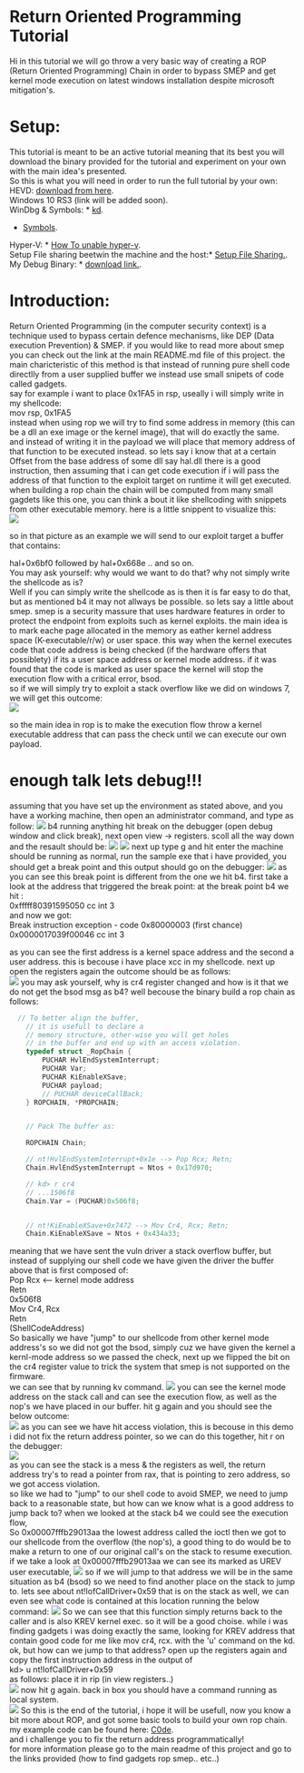 # Return Oriented Programming Tutorial 
Hi in this tutorial we will go throw a very basic way of creating a ROP (Return Oriented Programming) Chain in order to bypass SMEP and get kernel mode execution on latest windows installation despite microsoft mitigation's.
# Setup:
This tutorial is meant to be an active tutorial meaning that its best you will download the binary provided for the tutorial and experiment on your own with the main idea's presented.<br>
So this is what you will need in order to run the full tutorial by your own:<br>
HEVD: <html><a href="https://github.com/hacksysteam/HackSysExtremeVulnerableDriver/releases">download from here<a></html>.<br>
Windows 10 RS3 (link will be added soon).<br>
WinDbg & Symbols: * <html><a href="https://developer.microsoft.com/en-us/windows/hardware/windows-driver-kit">kd</a></html>.<br>
* <html><a href="https://developer.microsoft.com/en-us/windows/hardware/download-symbols">Symbols</a></html>.<br>
Hyper-V: * <html><a href="https://docs.microsoft.com/en-us/virtualization/hyper-v-on-windows/quick-start/enable-hyper-v">How To unable hyper-v</a></html>.<br>
Setup File sharing beetwin the machine and the host:* <html><a href="https://technet.microsoft.com/en-us/library/ee256061(v=ws.10).aspx">Setup File Sharing.</a></html>.<br> 
My Debug Binary: * <html><a href="https://github.com/akayn/demos/blob/master/Tutorials/SMEPDEBUG/ROPDEBUG.exe?raw=true">download link.</a></html>.<br> 
# Introduction:
Return Oriented Programming (in the computer security context) is a technique used to bypass certain defence mechanisms, like DEP (Data execution Prevention) & SMEP. if you would like to read more about smep you can check out the link at the main README.md file of this project. the main charicteristic of this method is that instead of running pure shell code directlly from a user supplied buffer we instead use small snipets of code called gadgets.<br>
say for example i want to place 0x1FA5 in rsp, useally i will simply write in my shellcode:<br>
mov rsp, 0x1FA5<br>
instead when using rop we will try to find some address in memory (this can be a dll an exe image or the kernel image), that will do exactly the same. and instead of writing it in the payload we will place that memory address of that function to be executed instead. so lets say i know that at a certain Offset from the base address of some dll say hal.dll there is a good instruction, then assuming that i can get code execution if i will pass the address of that function to the exploit target on runtime it will get executed. when building a rop chain the chain will be computed from many small gagdets like this one, you can think a bout it like shellcoding with snippets from other executable memory. here is a little snippent to visualize this:<br>
![](/Tutorials/SMEPDEBUG/ropChain.PNG)

so in that picture as an example we will send to our exploit target a buffer that contains:<br>

hal+0x6bf0 followed by hal+0x668e .. and so on.<br>
You may ask yourself: why would we want to do that? why not simply write the shellcode as is?<br>
Well if you can simply write the shellcode as is then it is far easy to do that, but as mentioned b4 it may not allways be possible. so lets say a little about smep. smep is a security massure that uses hardware features in order to protect the endpoint from exploits such as kernel exploits. the main idea is to mark eache page allocated in the memory as eather kernel address space (K-executable/r/w) or user space. this way when the kernel executes code that code address is being checked (if the hardware offers that possiblety) if its a user space address or kernel mode address. if it was found that the code is marked as user space the kernel will stop the execution flow with a critical error, bsod.<br>
so if we will simply try to exploit a stack overflow like we did on windows 7, we will get this outcome:<br>
![](/Tutorials/SMEPDEBUG/bsod.PNG)

so the main idea in rop is to make the execution flow throw a kernel executable address that can pass the check until we can execute our own payload.<br>
# enough talk lets debug!!!
assuming that you have set up the environment as stated above, and you have a working machine, then open an administrator command, and type as follow:
![](/Tutorials/SMEPDEBUG/load.PNG)
b4 running anything hit break on the debugger (open debug window and click break), next open view -> registers.
scoll all the way down and the resault should be:
![](/Tutorials/SMEPDEBUG/break1.PNG)
![](/Tutorials/SMEPDEBUG/break2.PNG)
next up type g and hit enter the machine should be running as normal, run the sample exe that i have provided, you should get a break point and this output should go on the debugger:
![](/Tutorials/SMEPDEBUG/break3.PNG)
as you can see this break point is different from the one we hit b4. first take a look at the address that triggered the break point: at the break point b4 we hit :<br>
0xfffff80391595050 cc              int     3<br>
and now we got:<br>
Break instruction exception - code 0x80000003 (first chance)
0x0000017039f00046 cc              int     3<br>

as you can see the first address is a kernel space address and the second a user address. this is becouse i have place xcc in my shellcode. next up open the registers again the outcome should be as follows:<br>
![](/Tutorials/SMEPDEBUG/break4.PNG)
you may ask yourself, why is cr4 register changed and how is it that we do not get the bsod msg as b4? well becouse the binary build a rop chain as follows:

```c
  // To better align the buffer,
	// it is usefull to declare a
	// memory structure, other-wise you will get holes
	// in the buffer and end up with an access violation.
	typedef struct _RopChain {
		PUCHAR HvlEndSystemInterrupt;
		PUCHAR Var;
		PUCHAR KiEnableXSave;
		PUCHAR payload;
		// PUCHAR deviceCallBack;
	} ROPCHAIN, *PROPCHAIN;


  	// Pack The buffer as:  

	ROPCHAIN Chain;

	// nt!HvlEndSystemInterrupt+0x1e --> Pop Rcx; Retn;
	Chain.HvlEndSystemInterrupt = Ntos + 0x17d970;

	// kd> r cr4
	// ...1506f8
	Chain.Var = (PUCHAR)0x506f8;


	// nt!KiEnableXSave+0x7472 --> Mov Cr4, Rcx; Retn;
	Chain.KiEnableXSave = Ntos + 0x434a33;

```
meaning that we have sent the vuln driver a stack overflow buffer, but instead of supplying our shell code we have given the driver the buffer above that is first composed of:<br>
Pop Rcx  <-- kernel mode address<br> 
Retn<br>
0x506f8<br>
Mov Cr4, Rcx<br>
Retn<br>
(ShellCodeAddress)<br>
So basically we have "jump" to our shellcode from other kernel mode address's so we did not got the bsod, simply cuz we have given the kernel a kernl-mode address so we passed the check, next up we flipped the bit on the cr4 register value to trick the system that smep is not supported on the firmware.<br>
we can see that by running kv command.
![](/Tutorials/SMEPDEBUG/Capture2.PNG)
you can see the kernel mode address on the stack call and can see the execution flow, as well as the nop's we have placed in our buffer.
hit g again and you should see the below outcome:<br>
![](/Tutorials/SMEPDEBUG/br.PNG)
as you can see we have hit access violation, this is becouse in this demo i did not fix the return address pointer, so we can do this together, hit r on the debugger:<br>
![](/Tutorials/SMEPDEBUG/br2.PNG)
<br>as you can see the stack is a mess & the registers as well, the return address try's to read a pointer from rax, that is pointing to zero address, so we got access violation.<br>
so like we had to "jump" to our shell code to avoid SMEP, we need to jump back to a reasonable state, but how can we know what is a good address to jump back to? when we looked at the stack b4 we could see the execution flow,<br>
So 0x00007fffb29013aa the lowest address called the ioctl then we got to our shellcode from the overflow (the nop's), a good thing to do would be to make a return to one of our original call's on the stack to resume execution.
if we take a look at 0x00007fffb29013aa we can see its marked as UREV user executable,
![](/Tutorials/SMEPDEBUG/br3.PNG)
so if we will jump to that address we will be in the same situation as b4 (bsod) so we need to find another place on the stack to jump to. lets see about nt!IofCallDriver+0x59 that is on the stack as well, we can even see what code is contained at this location running the below command:
![](/Tutorials/SMEPDEBUG/brb.PNG)
So we can see that this function simply returns back to the caller and is also KREV kernel exec. so it will be a good choise. while i was finding gadgets i was doing exactly the same, looking for KREV address that contain good code for me like mov cr4, rcx. with the 'u' command on the kd. <br>
ok, but how can we jump to that address? open up the registers again and copy the first instruction address in the output of<br>
kd> u nt!IofCallDriver+0x59<br>
as follows: place it in rip (in view registers..)<br>
![](/Tutorials/SMEPDEBUG/brr.PNG)
now hit g again. back in box you should have a command running as local system.<br>
![](/Tutorials/SMEPDEBUG/Capture9.PNG)
So this is the end of the tutorial, i hope it will be usefull, now you know a bit more about ROP, and got some basic tools to build your own rop chain. my example code can be found here: <html><a href="https://github.com/akayn/demos/blob/master/Win10/SmepByPassWin10x64build.16281Rs3/SmepBypassX64Win10RS3.c">C0de</a></html>.<br>
and i challenge you to fix the return address programmatically!<br>
for more information please go to the main readme of this project and go to the links provided (how to find gadgets rop smep.. etc..)












